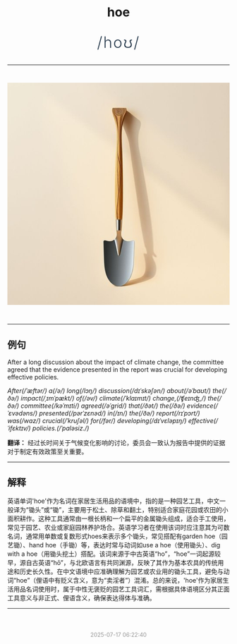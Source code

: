 <div align="center">

# hoe

<div style="margin: 30px 0;">
<h1 style="font-size: 2.5em; font-weight: 300; letter-spacing: 2px; margin: 0; color: #2c3e50;">
/hoʊ/
</h1>
</div>

</div>

---

<div align="center" style="margin: 40px 0;">

![hoe](images/hoe.png)

</div>

---

## 例句

After a long discussion about the impact of climate change, the committee agreed that the evidence presented in the report was crucial for developing effective policies.

*After(/ˈæftər/) a(/ə/) long(/lɔŋ/) discussion(/dɪˈskəʃən/) about(/əˈbaʊt/) the(/ðə/) impact(/ˌɪmˈpækt/) of(/əv/) climate(/ˈklaɪmɪt/) change,(/ʧeɪnʤ,/) the(/ðə/) committee(/kəˈmɪti/) agreed(/əˈgrid/) that(/ðət/) the(/ðə/) evidence(/ˈɛvədəns/) presented(/pərˈzɛnəd/) in(/ɪn/) the(/ðə/) report(/rɪˈpɔrt/) was(/wɑz/) crucial(/ˈkruʃəl/) for(/fər/) developing(/dɪˈvɛləpɪŋ/) effective(/ˈifɛktɪv/) policies.(/ˈpɑləsiz./)*

**翻译：** 经过长时间关于气候变化影响的讨论，委员会一致认为报告中提供的证据对于制定有效政策至关重要。

---

## 解释

英语单词'hoe'作为名词在家居生活用品的语境中，指的是一种园艺工具，中文一般译为“锄头”或“锄”，主要用于松土、除草和翻土，特别适合家庭花园或农田的小面积耕作。这种工具通常由一根长柄和一个扁平的金属锄头组成，适合手工使用，常见于园艺、农业或家庭园林养护场合。英语学习者在使用该词时应注意其为可数名词，通常用单数或复数形式hoes来表示多个锄头，常见搭配有garden hoe（园艺锄）、hand hoe（手锄）等，表达时常与动词如use a hoe（使用锄头）、dig with a hoe（用锄头挖土）搭配。该词来源于中古英语“ho”，“hoe”一词起源较早，源自古英语“hō”，与北欧语言有共同渊源，反映了其作为基本农具的传统用途和历史长久性。在中文语境中应准确理解为园艺或农业用的锄头工具，避免与动词“hoe”（俚语中有贬义含义，意为“卖淫者”）混淆。总的来说，'hoe'作为家居生活用品名词使用时，属于中性无褒贬的园艺工具词汇，需根据具体语境区分其正面工具意义与非正式、俚语含义，确保表达得体与准确。


---

<div align="center" style="margin-top: 50px;">
<small style="color: #999; font-size: 0.9em;">2025-07-17 06:22:40</small>
</div>
